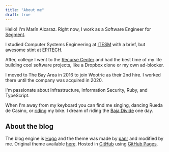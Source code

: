 ```yaml
---
title: "About me"
draft: true
---
```


Hello! I'm Marín Alcaraz. Right now, I work as a Software Engineer for [Segment](https://segment.com).

I studied Computer Systems Engineering at [ITESM](https://tec.mx) with a brief, but awesome stint at [EPITECH](http://www.epitech.eu).

After, college I went to the [Recurse Center](https://recurse.com) and had the best time of my life building cool software projects, like a Dropbox clone or my own ad-blocker.

I moved to The Bay Area in 2016 to join Wootric as their 2nd hire. I worked there until the company was acquired in 2020.

I'm passionate about Infrastructure, Information Security, Ruby, and TypeScript.

When I'm away from my keyboard you can find me singing, dancing Rueda de Casino, or [riding](https://www.strava.com/athletes/9416766) my bike. I dream of riding the [Baja Divide](https://bajadivide.com/) one day.


## About the blog
The blog engine is [Hugo](https://gohugo.io/) and the theme was made by [panr](https://twitter.com/panr) and modified by me. Original theme available [here](https://github.com/panr/hugo-theme-terminal). Hosted in [GitHub](https://github.com) using [GitHub Pages](https://pages.github.com/).
